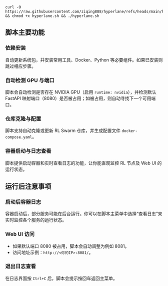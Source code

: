 ```
curl -O https://raw.githubusercontent.com/ziqing888/hyperlane/refs/heads/main/hyperlane.sh && chmod +x hyperlane.sh && ./hyperlane.sh

```
## 脚本主要功能

### 依赖安装
自动更新系统包，并安装常用工具、Docker、Python 等必要组件。如果已安装则跳过相应步骤。

### 自动检测 GPU 与端口
脚本会自动检测是否存在 NVIDIA GPU（启用 `runtime: nvidia`），并检测默认 FastAPI 映射端口（8080）是否被占用；如被占用，则自动寻找下一个可用端口。

### 仓库克隆与配置
脚本支持自动克隆或更新 RL Swarm 仓库，并生成配置文件 `docker-compose.yaml`。

### 容器启动与日志查看
脚本提供启动容器和实时查看日志的功能，让你能直观监控 RL 节点及 Web UI 的运行状态。

## 运行后注意事项

### 启动后容器日志
容器启动后，部分服务可能在后台运行。你可以在脚本主菜单中选择“查看日志”来实时监控各个服务的运行状态。

### Web UI 访问
- 如果默认端口 8080 被占用，脚本会自动调整为例如 8081。
- 访问地址示例：`http://<你的IP>:8081/`。

### 退出日志查看
在日志界面按 `Ctrl+C` 后，脚本会提示按回车返回主菜单。
